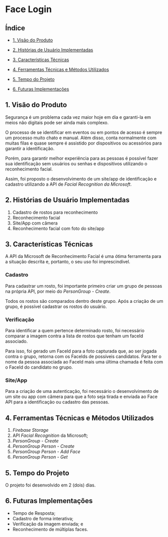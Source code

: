# Face Login 

## Índice
* [1. Visão do Produto](#1-Visão-do-Produto)

* [2. Histórias de Usuário Implementadas](#2-Histórias-de-Usuário-Implementadas)

* [3. Características Técnicas](#3-Características-Técnicas)

* [4. Ferramentas Técnicas e Métodos Utilizados](#4-Ferramentas-Técnicas-e-Métodos-Utilizados)

* [5. Tempo do Projeto](#5-Tempo-do-Projeto)

* [6. Futuras Implementações](#6-Futuras-Implementações)

## 1. Visão do Produto 

Segurança é um problema cada vez maior hoje em dia e garanti-la em meios não digitais pode ser ainda mais complexo.  

O processo de se identificar em eventos ou em pontos de acesso é sempre um processo muito chato e manual. Além disso, conta normalmente com muitas filas e quase sempre é assistido por dispositivos ou acessórios para garantir a identificação.  

Porém, para garantir melhor experiência para as pessoas é possível fazer sua identificação sem usuários ou senhas e dispositivos utilizando o reconhecimento facial.

Assim, foi proposto o desenvolvimento de um site/app de identificação e cadastro utilizando a API de *Facial Recognition da Microsoft*. 

## 2. Histórias de Usuário Implementadas 

1. Cadastro de rostos para reconhecimento 
2. Reconhecimento facial 
3. Site/App com câmera 
4. Reconhecimento facial com foto do site/app 

## 3. Características Técnicas

A API da Microsoft de Reconhecimento Facial é uma ótima ferramenta para a situação descrita e, portanto, o seu uso foi imprescindível. 

### Cadastro 

Para cadastrar um rosto, foi importante primeiro criar um grupo de pessoas na própria API, por meio do _PersonGroup - Create_. 

Todos os rostos são comparados dentro deste grupo. Após a criação de um grupo, é possível cadastrar os rostos do usuário. 
 
### Verificação

Para identificar a quem pertence determinado rosto, foi necessário comparar a imagem contra a lista de rostos que tenham um faceId associado.

 Para isso, foi gerado um FaceId para a foto capturada que, ao ser jogada contra o grupo, retorna com os FaceIds de possíveis candidatos. Para ter o nome da pessoa associada ao FaceId mais uma última chamada é feita com o FaceId do candidato no grupo. 
 
### Site/App 

Para a criação de uma autenticação, foi necessário o desenvolvimento de um site ou app com câmera para que a foto seja tirada e enviada ao Face API para a identificação ou cadastro das pessoas. 
 
## 4. Ferramentas Técnicas e Métodos Utilizados

1. _Firebase Storage_
2. API _Facial Recognition_ da Microsoft;
3. _PersonGroup - Create_
4. _PersonGroup Person - Create_
5. _PersonGroup Person - Add Face_
6. _PersonGroup Person - Get_

## 5. Tempo do Projeto

O projeto foi desenvolvido em 2 (dois) dias.

## 6. Futuras Implementações

* Tempo de Resposta;
* Cadastro de forma interativa;
* Verificação da imagem enviada; e
* Reconhecimento de múltiplas faces.


